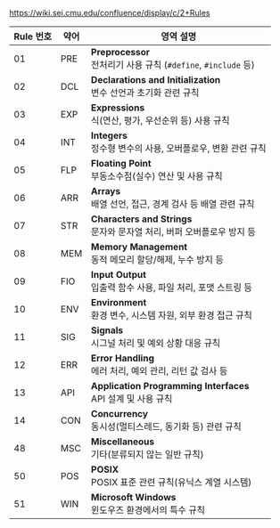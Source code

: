 https://wiki.sei.cmu.edu/confluence/display/c/2+Rules

| Rule 번호 | 약어  | 영역 설명                                                      |
| ------- | --- | ---------------------------------------------------------- |
| 01      | PRE | **Preprocessor**  <br>전처리기 사용 규칙 (`#define`, `#include` 등) |
| 02      | DCL | **Declarations and Initialization**  <br>변수 선언과 초기화 관련 규칙  |
| 03      | EXP | **Expressions**  <br>식(연산, 평가, 우선순위 등) 사용 규칙               |
| 04      | INT | **Integers**  <br>정수형 변수의 사용, 오버플로우, 변환 관련 규칙              |
| 05      | FLP | **Floating Point**  <br>부동소수점(실수) 연산 및 사용 규칙               |
| 06      | ARR | **Arrays**  <br>배열 선언, 접근, 경계 검사 등 배열 관련 규칙                |
| 07      | STR | **Characters and Strings**  <br>문자와 문자열 처리, 버퍼 오버플로우 방지 등  |
| 08      | MEM | **Memory Management**  <br>동적 메모리 할당/해제, 누수 방지 등           |
| 09      | FIO | **Input Output**  <br>입출력 함수 사용, 파일 처리, 포맷 스트링 등           |
| 10      | ENV | **Environment**  <br>환경 변수, 시스템 자원, 외부 환경 접근 규칙            |
| 11      | SIG | **Signals**  <br>시그널 처리 및 예외 상황 대응 규칙                      |
| 12      | ERR | **Error Handling**  <br>에러 처리, 예외 관리, 리턴 값 검사 등            |
| 13      | API | **Application Programming Interfaces**  <br>API 설계 및 사용 규칙 |
| 14      | CON | **Concurrency**  <br>동시성(멀티스레드, 동기화 등) 관련 규칙               |
| 48      | MSC | **Miscellaneous**  <br>기타(분류되지 않는 일반 규칙)                   |
| 50      | POS | **POSIX**  <br>POSIX 표준 관련 규칙(유닉스 계열 시스템)                  |
| 51      | WIN | **Microsoft Windows**  <br>윈도우즈 환경에서의 특수 규칙                |

